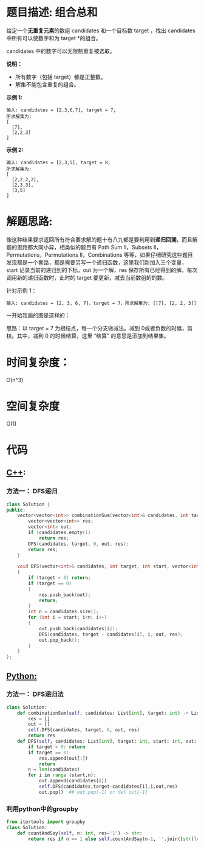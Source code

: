 # 题目描述: 组合总和

给定一个**无重复元素**的数组 candidates 和一个目标数 target ，找出 candidates 中所有可以使数字和为 target *的组合。

candidates 中的数字可以无限制重复被选取。

**说明：**

  - 所有数字（包括 target）都是正整数。
  - 解集不能包含重复的组合。

**示例 1:**
```
输入: candidates = [2,3,6,7], target = 7,
所求解集为:
[
  [7],
  [2,2,3]
]
```

**示例 2:**
```
输入: candidates = [2,3,5], target = 8,
所求解集为:
[
  [2,2,2,2],
  [2,3,3],
  [3,5]
]
```
  
# 解题思路:
  
  像这种结果要求返回所有符合要求解的题十有八九都是要利用到**递归回溯**，而且解题的思路都大同小异，相类似的题目有 Path Sum II，Subsets II，Permutations，Permutations II，Combinations 等等，如果仔细研究这些题目发现都是一个套路，都是需要另写一个递归函数，这里我们新加入三个变量，start 记录当前的递归到的下标，out 为一个解，res 保存所有已经得到的解，每次调用新的递归函数时，此时的 target 要更新，减去当前数组的的数。
  
  针对示例 1：
  ```
  输入: candidates = [2, 3, 6, 7]，target = 7，所求解集为: [[7], [2, 2, 3]]
  ```
一开始我画的图是这样的：

思路：以 target = 7 为根结点，每一个分支做减法。减到 0或者负数的时候，剪枝。其中，减到 0 的时候结算，这里 “结算” 的意思是添加到结果集。

# 时间复杂度：
  O(n^3)
  
# 空间复杂度
  O(1)
  
# 代码

## [C++](./Combination-Sum.cpp):
### 方法一： DFS递归
```c++
class Solution {
public:
    vector<vector<int>> combinationSum(vector<int>& candidates, int target) {
        vector<vector<int>> res;
        vector<int> out;
        if (candidates.empty())
            return res;
        DFS(candidates, target, 0, out, res);
        return res;
    }
    
    void DFS(vector<int>& candidates, int target, int start, vector<int>& out, vector<vector<int>>& res)
    {
        if (target < 0) return;
        if (target == 0)
        {
            res.push_back(out);
            return;
        }
        int n = candidates.size();
        for (int i = start; i<n; i++)
        {
            out.push_back(candidates[i]);
            DFS(candidates, target - candidates[i], i, out, res);
            out.pop_back();
        }
    }
};
```



## [Python:](https://github.com/bryceustc/LeetCode_Note/blob/master/python/Combination-Sum/Combination-Sum.py)
### 方法一： DFS递归法
```python
class Solution:
    def combinationSum(self, candidates: List[int], target: int) -> List[List[int]]:
        res = []
        out = []
        self.DFS(candidates, target, 0, out, res)
        return res
    def DFS(self, candidates: List[int], target: int, start: int, out: List[int], res: List[List[int]]):
        if target < 0: return
        if target == 0:
            res.append(out[:])
            return
        n = len(candidates)
        for i in range (start,n):
            out.append(candidates[i])
            self.DFS(candidates,target-candidates[i],i,out,res)
            out.pop()  ## out.pop(-1) or del out[-1]
```

### 利用python中的groupby
```python
from itertools import groupby
class Solution:
    def countAndSay(self, n: int, res='1') -> str:
        return res if n == 1 else self.countAndSay(n-1, ''.join([str(len(list(gen)))+val for val, gen in groupby(res)])

```
